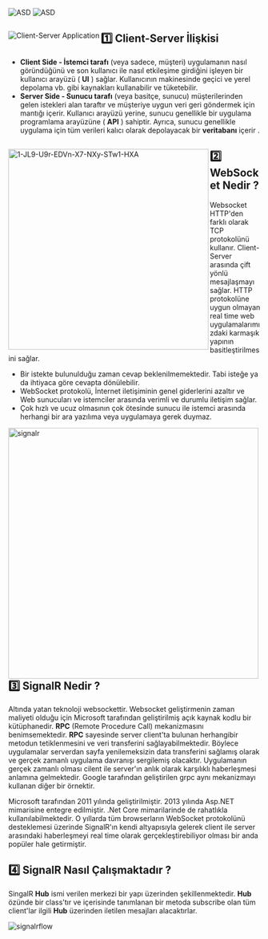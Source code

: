 
![ASD](https://img.shields.io/badge/VS%202019-Visual%20Studio-blueviolet) ![ASD](https://img.shields.io/badge/ASP.NET%20CORE-.NET%205-blue)
## 

<img align="left" alt="Client-Server Application" src="https://i.ibb.co/8K7Vx3t/client-server-1.png">



## :one:  Client-Server İlişkisi

- **Client Side - İstemci tarafı** (veya sadece, müşteri)  uygulamanın nasıl göründüğünü ve son kullanıcı ile nasıl etkileşime girdiğini işleyen bir kullanıcı arayüzü ( **UI** ) sağlar. Kullanıcının makinesinde geçici ve yerel depolama vb. gibi kaynakları kullanabilir ve tüketebilir.
- **Server Side - Sunucu tarafı** (veya basitçe, sunucu) müşterilerinden gelen istekleri alan taraftır ve müşteriye uygun veri geri göndermek için mantığı içerir. Kullanıcı arayüzü yerine, sunucu genellikle bir uygulama programlama arayüzüne ( **API** ) sahiptir. Ayrıca, sunucu genellikle uygulama için tüm verileri kalıcı olarak depolayacak bir **veritabanı** içerir .

## 

<img align="left" width="400" src="https://i.ibb.co/DL8cX2f/1-JL9-U9r-EDVn-X7-NXy-STw1-HXA.png" alt="1-JL9-U9r-EDVn-X7-NXy-STw1-HXA" border="0">



## :two: WebSocket Nedir ?

Websocket HTTP'den farklı olarak TCP protokolünü kullanır. Client-Server arasında çift yönlü mesajlaşmayı sağlar. HTTP protokolüne uygun olmayan real time web uygulamalarımızdaki karmaşık yapının basitleştirilmesini sağlar.

- Bir istekte bulunulduğu zaman cevap beklenilmemektedir. Tabi isteğe ya da ihtiyaca göre cevapta dönülebilir.
- WebSocket protokolü, İnternet iletişiminin genel giderlerini azaltır ve Web sunucuları ve istemciler arasında verimli ve durumlu iletişim sağlar.
- Çok hızlı ve ucuz olmasının çok ötesinde sunucu ile istemci arasında herhangi bir ara yazılıma veya uygulamaya gerek duymaz.



<img align="left" width="500" src="https://i.ibb.co/4tLFhDZ/8db2df13-524e-4494-b65a-7caa972acced.png" alt="signalr" border="0">

## :three: SignalR Nedir ?

Altında yatan teknoloji websockettir. Websocket geliştirmenin zaman maliyeti olduğu için Microsoft tarafından geliştirilmiş açık kaynak kodlu bir kütüphanedir. **RPC** (Remote Procedure Call) mekanizmasını benimsemektedir. **RPC** sayesinde server client'ta bulunan herhangibir metodun tetiklenmesini ve veri transferini sağlayabilmektedir. Böylece uygulamalar serverdan sayfa yenilemeksizin data transferini sağlamış olarak ve gerçek zamanlı uygulama davranışı sergilemiş olacaktır. Uygulamanın gerçek zamanlı olması cilent ile server'ın anlık olarak karşılıklı haberleşmesi anlamına gelmektedir. Google tarafından geliştirilen grpc aynı mekanizmayı kullanan diğer bir örnektir.

Microsoft tarafından 2011 yılında geliştirilmiştir. 2013 yılında Asp.NET mimarisine entegre edilmiştir. .Net Core mimarilarinde de rahatlıkla kullanılabilmektedir. O yıllarda tüm browserların WebSocket protokolünü desteklemesi üzerinde SignalR'ın kendi altyapısıyla gelerek client ile server arasındaki haberleşmeyi real time olarak gerçekleştirebiliyor olması bir anda popüler hale getirmiştir.

## :four: SignalR Nasıl Çalışmaktadır ?

SingalR **Hub** ismi verilen merkezi bir yapı üzerinden şekillenmektedir. **Hub** özünde bir class'tır ve içerisinde tanımlanan bir metoda subscribe olan tüm client'lar ilgili **Hub** üzerinden iletilen mesajları alacaktırlar.

<img align="left" src="https://i.ibb.co/tCNCjQF/signalrflow.png" alt="signalrflow">



